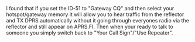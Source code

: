 I found that if you set the ID-51 to "Gateway CQ" and then select your hotspot/gateway memory it will allow you to hear traffic from the reflector and TX DPRS automatically without it going through everyones radio via the reflector and still appear on APRS.FI. Then when your ready to talk to someone you simply switch back to "Your Call Sign"/"Use Repeater".
